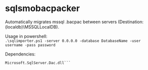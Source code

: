 # sqlsmobacpacker
Automatically migrates mssql .bacpac between servers (Destination: (localdb)\MSSQLLocalDB).

Usage in powershell:  
```.\sqlimporter.ps1 -server 0.0.0.0 -database DatabaseName -user username -pass password```

Dependencies:  
```Microsoft.SqlServer.Smo.dll  
Microsoft.SqlServer.Dac.dll```
